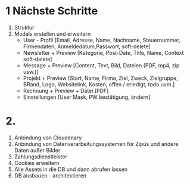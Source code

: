# 1 Nächste Schritte

1. Struktur
2. Modals erstellen und erweitern
    - User - Profil [Email, Adresse, Name, Nachname, Steuernummer, Firmendaten, Anmeldedatum,Passwort, soft-delete]
    - Newsletter + Preview [Kategorie, Post-Date, Title, Name, Context soft-delete]
    - Message + Preview [Content, Text, Bild, Dateien (PDF, mp4, zip usw.)]
    - Projekt + Preview [Start, Name, Firma, Ziel, Zweck, Zielgruppe, BRand, Logo, Websitelink, Kosten, offen / erledigt, todo uvm.]
    - Rechnung + Preview + Datei [PDF]
    - Einstellungen [User Mask, PW bestätigung, ändern]



# 2. 

1. Anbindung von Cloudenary 
2. Anbindung von Datenverarbeitungssystemen für Zipüs und andere Daten außer Bilder
3. Zahlungsdienstleister
4. Cookies erweitern
5. Alle Assets in die DB und dann abrufen lassen
6. DB ausbauen - architektieren

